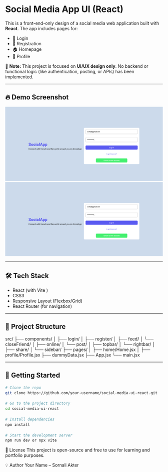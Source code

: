 # Social Media App UI (React)

This is a front-end-only design of a social media web application built with **React**. The app includes pages for:

- 🔐 Login
- 📝 Registration
- 🏠 Homepage
- 👤 Profile

🚧 **Note:** This project is focused on **UI/UX design only**. No backend or functional logic (like authentication, posting, or APIs) has been implemented.

---

## 🔥 Demo Screenshot

![Login](./doc/login.png)
![Login](./doc/login.png)



---

## 🛠️ Tech Stack

- React (with Vite )
- CSS3
- Responsive Layout (Flexbox/Grid)
- React Router (for navigation)

---

## 📁 Project Structure
src/
├── components/
│ ├── login/
│ ├── register/
│ ├── feed/
│ └── closeFriend/
│ ├── online/
│ └── post/
│ ├── topbar/
│ └── rightbar/
│ ├── share/
│ └── sidebar/
├── pages/
│ ├── home/Home.jsx
│ ├── profile/Profile.jsx
├── dummyData.jsx
├── App.jsx
└── main.jsx

---

## 🚀 Getting Started
```bash
# Clone the repo
git clone https://github.com/your-username/social-media-ui-react.git

# Go to the project directory
cd social-media-ui-react

# Install dependencies
npm install

# Start the development server
npm run dev or npx vite

```
📌 License
This project is open-source and free to use for learning and portfolio purposes.

💡 Author
Your Name – Sornali Akter
